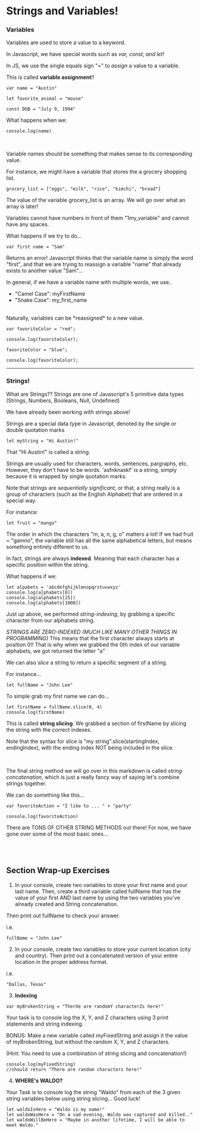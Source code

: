 # Strings and Variables!


### Variables

Variables are used to store a value to a keyword.

In Javascript, we have special words such as *var, const, and let!*

In JS, we use the single equals sign "=" to *assign* a value to a variable.

This is called **variable assignment**!!

```
var name = "Austin"

let favorite_animal = "mouse"

const DOB = "July 9, 1994"
```

What happens when we:

```
console.log(name)
```

<br>

Variable names should be something that makes sense to its corresponding value.

For instance, we might have a variable that stores the a grocery shopping list.

```
grocery_list = ["eggs", "milk", "rice", "kimchi", "bread"]
```

The value of the variable grocery_list is an array. We will go over what an array is
later!

Variables cannot have numbers in front of them "1my_variable" and cannot have
any spaces.

What happens if we try to do...
```
var first name = "Sam"
```

Returns an error! Javascript thinks that the variable name is simply the word "first",
and that we are trying to reassign a variable "name" that already exists to another value "Sam"...

In general, if we have a variable name with multiple words, we use..
<ul>
<li>"Camel Case": myFirstName</li>
<li>"Snake Case": my_first_name</li>
</ul>

<br>
Naturally, variables can be *reassigned* to a new value.

```
var favoriteColor = "red";

console.log(favoriteColor);

favoriteColor = "blue";

console.log(favoriteColor);
```

---
### Strings!

What are Strings?? Strings are one of Javascript's 5 primitive data types (Strings, Numbers, Booleans, Null, Undefined)

We have already been working with strings above!

Strings are a special data type in Javascript, denoted by the single or double quotation marks

```
let myString = "Hi Austin!"
```

That "Hi Austin!" is called a string.

Strings are usually used for characters, words, sentences, pargraphs, etc.
<br>
However, they don't have to be words. 'asfnknaskf' is a string, simply because it is
wrapped by single quotation marks.

Note that strings are *sequentially significant*, or that, a string really is a group of characters
(such as the English Alphabet) that are ordered in a special way.

For instance:
```
let fruit = "mango"
```

The order in which the characters "m, a, n, g, o" matters a lot!
If we had fruit = "gamno", the variable still has all the same alphabetical letters,
but means something entirely different to us.

In fact, strings are always **indexed**. Meaning that each character has a specific position
within the string.

What happens if we:
```
let alpabets = 'abcdefghijklmnopqrstuvwxyz'
console.log(alphabets[0])
console.log(alphabets[25])
console.log(alphabets[1000])
```
Just up above, we performed *string-indexing*, by grabbing a specific character
from our alphabets string.

*STRINGS ARE ZERO-INDEXED (MUCH LIKE MANY OTHER THINGS IN PROGRAMMING)*
This means that the first character always starts at position 0!!
That is why when we grabbed the 0th index of our variable alphabets, we got returned
the letter "a"

We can also *slice* a string to return a specific segment of a string.

For instance...
```
let fullName = "John Lee"
```

To simple grab my first name we can do...
```
let firstName = fullName.slice(0, 4)
console.log(firstName)
```

This is called **string slicing**. We grabbed a section of firstName by slicing the
string with the correct indexes.

Note that the syntax for slice is "my string".slice(startingIndex, endingIndex),
with the ending index NOT being included in the slice.

<br>

The final string method we will go over in this markdown is called *string concatenation*,
which is just a really fancy way of saying let's combine strings together.

We can do something like this...
```
var favoriteAction = "I like to ... " + "party"

console.log(favoriteAction)
```

There are TONS OF OTHER STRING METHODS out there! For now, we have gone over some of the
most basic ones...

<br>
<br>

## Section Wrap-up Exercises

1. In your console, create two variables to store your first name and your last name.
Then, create a third variable called fullName that has the value of your first AND last name
by using the two variables you've already created and String concatenation.

Then print out fullName to check your answer.

i.e.
```
fullName = "John Lee"
```

2. In your console, create two variables to store your current location (city and country).
Then print out a concatenated version of your entire location in the proper address format.

i.e.
```
"Dallas, Texas"
```

3. **Indexing**
```
var myBrokenString = "TherXe are randomY characterZs here!"
```
Your task is to console log the X, Y, and Z characters using 3 print statements and string indexing.

BONUS: Make a new variable called myFixedString and assign it the value of myBrokenString,
but without the random X, Y, and Z characters.

(Hint: You need to use a combination of string slicing and concatenation!)

```
console.log(myFixedString)
//should return "There are random characters here!"
```

4. **WHERE's WALDO?**

Your Task is to console log the string "Waldo" from each of the 3 given string variables
below using string slicing... Good luck!

```
let waldoIsHere = "Waldo is my name!"
let waldoWasHere = "On a sad evening, Waldo was captured and killed.."
let waldoWillBeHere = "Maybe in another lifetime, I will be able to meet Waldo."
```
